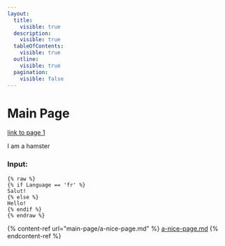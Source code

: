 ```yaml
---
layout:
  title:
    visible: true
  description:
    visible: true
  tableOfContents:
    visible: true
  outline:
    visible: true
  pagination:
    visible: false
---
```


# Main Page

[link to page 1](main-page/a-nice-page.md)


I am a hamster


### Input:

```
{% raw %}
{% if Language == 'fr' %}
Salut!
{% else %}
Hello!
{% endif %}
{% endraw %}
```

{% content-ref url="main-page/a-nice-page.md" %}
[a-nice-page.md](main-page/a-nice-page.md)
{% endcontent-ref %}
